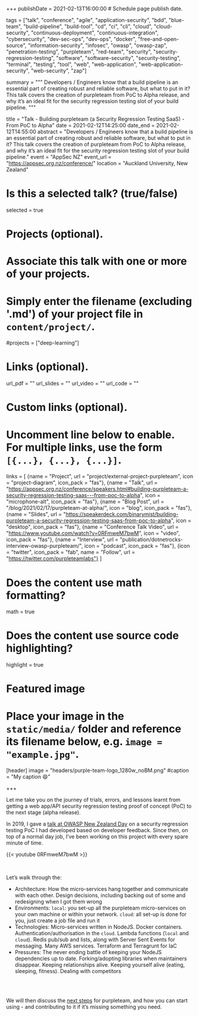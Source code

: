 +++
publishDate = 2021-02-13T16:00:00  # Schedule page publish date.

tags = ["talk", "conference", "agile", "application-security", "bdd", "blue-team", "build-pipeline", "build-tool", "cd", "ci", "cli", "cloud", "cloud-security", "continuous-deployment", "continuous-integration", "cybersecurity", "dev-sec-ops", "dev-ops", "docker", "free-and-open-source", "information-security", "infosec", "owasp", "owasp-zap", "penetration-testing", "purpleteam", "red-team", "security", "security-regression-testing", "software", "software-security", "security-testing", "terminal", "testing", "tool", "web", "web-application", "web-application-security", "web-security", "zap"]

summary = """
Developers / Engineers know that a build pipeline is an essential part of creating robust and reliable software, but what to put in it? This talk covers the creation of purpleteam from PoC to Alpha release, and why it’s an ideal fit for the security regression testing slot of your build pipeline.
"""

title = "Talk - Building purpleteam (a Security Regression Testing SaaS) - From PoC to Alpha"
date = 2021-02-12T14:25:00
date_end = 2021-02-12T14:55:00
abstract = "Developers / Engineers know that a build pipeline is an essential part of creating robust and reliable software, but what to put in it? This talk covers the creation of purpleteam from PoC to Alpha release, and why it’s an ideal fit for the security regression testing slot of your build pipeline."
event = "AppSec NZ"
event_url = "https://appsec.org.nz/conference/"
location = "Auckland University, New Zealand"

# Is this a selected talk? (true/false)
selected = true

# Projects (optional).
#   Associate this talk with one or more of your projects.
#   Simply enter the filename (excluding '.md') of your project file in `content/project/`.
#projects = ["deep-learning"]

# Links (optional).
url_pdf = ""
url_slides = ""
url_video = ""
url_code = ""

# Custom links (optional).
#   Uncomment line below to enable. For multiple links, use the form `[{...}, {...}, {...}]`.
links = [
  {name = "Project", url = "project/external-project-purpleteam", icon = "project-diagram", icon_pack = "fas"},
  {name = "Talk", url = "https://appsec.org.nz/conference/speakers.html#building-purpleteam-a-security-regression-testing-saas---from-poc-to-alpha", icon = "microphone-alt", icon_pack = "fas"},
  {name = "Blog Post", url = "/blog/2021/02/17/purpleteam-at-alpha/", icon = "blog", icon_pack = "fas"},
  {name = "Slides", url = "https://speakerdeck.com/binarymist/building-purpleteam-a-security-regression-testing-saas-from-poc-to-alpha", icon = "desktop", icon_pack = "fas"},
  {name = "Conference Talk Video", url = "https://www.youtube.com/watch?v=0RFmweM7bwM", icon = "video", icon_pack = "fas"},
  {name = "Interview", url = "publication/dotnetrocks-interview-owasp-purpleteam/", icon = "podcast", icon_pack = "fas"},
  {icon = "twitter", icon_pack = "fab", name = "Follow", url = "https://twitter.com/purpleteamlabs"}
]

# Does the content use math formatting?
math = true

# Does the content use source code highlighting?
highlight = true

# Featured image
# Place your image in the `static/media/` folder and reference its filename below, e.g. `image = "example.jpg"`.
[header]
image = "headers/purple-team-logo_1280w_noBM.png"
#caption = "My caption :smile:"

+++

Let me take you on the journey of trials, errors, and lessons learnt from getting a web app/API security regression testing proof of concept (PoC) to the next stage (alpha release).

In 2019, I gave a [talk at OWASP New Zealand Day](/event/owaspnzday-2019-talk-security-regression-testing-on-owasp-zap-node-api) on a security regression testing PoC I had developed based on developer feedback. Since then, on top of a normal day job, I’ve been working on this project with every spare minute of time.

{{< youtube 0RFmweM7bwM >}}

<br>

Let’s walk through the:

* Architecture: How the micro-services hang together and communicate with each other. Design decisions, including backing out of some and redesigning when I got them wrong
* Environments: `local`: you set-up all the purpleteam micro-services on your own machine or within your network. `cloud`: all set-up is done for you, just create a job file and run it
* Technologies: Micro-services written in NodeJS. Docker containers. Authentication/authorisation in the `cloud`. Lambda functions (`local` and `cloud`). Redis pub/sub and lists, along with Server Sent Events for messaging. Many AWS services. Terraform and Terragrunt for IaC
* Pressures: The never ending battle of keeping your NodeJS dependencies up to date. Forking/adopting libraries when maintainers disappear. Keeping relationships alive. Keeping yourself alive (eating, sleeping, fitness). Dealing with competitors

<br>

<script async class="speakerdeck-embed" data-id="1784d6fdfc3d4fab8ec5a67156387bf3" data-ratio="1.37081659973226" src="//speakerdeck.com/assets/embed.js"></script>

<br>

We will then discuss the [next steps](/blog/2021/02/17/purpleteam-at-alpha/#next-steps) for purpleteam, and how you can start using - and contributing to it if it’s missing something you need.

<br>
